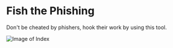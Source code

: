 # Fish the Phishing
Don't be cheated by phishers, hook their work by using this tool.

![Image of Index](https://i.imgur.com/Ljodn5G.png)
